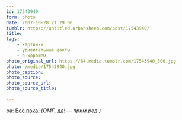 ```yaml
---
id: 17543940
form: photo
date: 2007-10-28 21:29:00
tumblr: https://untitled.urbansheep.com/post/17543940/
title:
tags:
    - картинки
    - удивительные факты
    - о хорошем
photo_original_url: https://64.media.tumblr.com/17543940_500.jpg
photo: /media/17543940.jpg
photo_caption: 
photo_source:
photo_source_url:
photo_source_title:

---
```


<p>pa: <a href="http://pa.livejournal.com/377531.html">Всё пока!</a> <em>(ОМГ, дд! — прим.ред.)</em></p>
